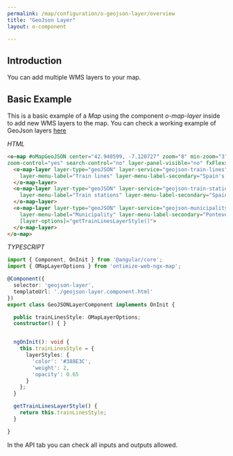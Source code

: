 ```yaml
---
permalink: /map/configuration/o-geojson-layer/overview
title: "GeoJson Layer"
layout: o-component

---
```



## Introduction


You can add multiple WMS layers to your map.


## Basic Example

This is a basic example of a *Map* using the component *o-map-layer* inside to add new WMS layers to the map.
You can check a working example of GeoJson layers [here](https://try.imatia.com/ontimizeweb/v8/map/main/geojson)

*HTML*

```html
<o-map #oMapGeoJSON center="42.940599, -7.120727" zoom="8" min-zoom="3" max-zoom="20"
zoom-control="yes" search-control="no" layer-panel-visible="no" fxFlex>
  <o-map-layer layer-type="geoJSON" layer-service="geojson-train-lines" layer-id="train-lines"
    layer-menu-label="Train lines" layer-menu-label-secondary="Spain's' train lines.">
  </o-map-layer>
  <o-map-layer layer-type="geoJSON" layer-service="geojson-train-stations" layer-id="train-stations"
    layer-menu-label="Train stations" layer-menu-label-secondary="Spain's train stations.">
  </o-map-layer>
  <o-map-layer layer-type="geoJSON" layer-service="geojson-municipality" layer-id="municipality"
    layer-menu-label="Municipality" layer-menu-label-secondary="Pontevedra's municipalities"
    [layer-options]="getTrainLinesLayerStyle()">
  </o-map-layer>
</o-map>
```

*TYPESCRIPT*

```ts
import { Component, OnInit } from '@angular/core';
import { OMapLayerOptions } from 'ontimize-web-ngx-map';

@Component({
  selector: 'geojson-layer',
  templateUrl: './geojson-layer.component.html'
})
export class GeoJSONLayerComponent implements OnInit {

  public trainLinesStyle: OMapLayerOptions;
  constructor() { }


  ngOnInit(): void {
    this.trainLinesStyle = {
      layerStyles: {
        'color': '#388E3C',
        'weight': 2,
        'opacity': 0.65
      }
    };
  }

  getTrainLinesLayerStyle() {
    return this.trainLinesStyle;
  }

}
```

In the API tab you can check all inputs and outputs allowed.
